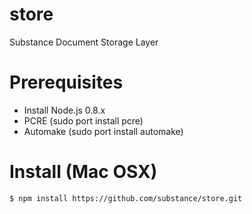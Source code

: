 store
=====

Substance Document Storage Layer

# Prerequisites

- Install Node.js 0.8.x
- PCRE (sudo port install pcre)
- Automake (sudo port install automake)

# Install (Mac OSX)

    $ npm install https://github.com/substance/store.git
    
